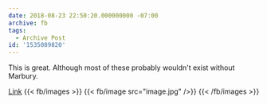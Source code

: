 ```yaml
---
date: 2018-08-23 22:50:20.000000000 -07:00
archive: fb
tags: 
  - Archive Post
id: '1535089820'
---
```


This is great. Although most of these probably wouldn't exist without Marbury.

[Link](https://xkcd.com/2037/)
{{< fb/images >}}
{{< fb/image src="image.jpg" />}}
{{< /fb/images >}}
